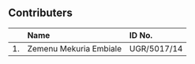 ## Contributers



|   | Name                    | ID No.      |
|:--| :-----------------------| :-----------|
|1. | Zemenu Mekuria Embiale  | UGR/5017/14 |
